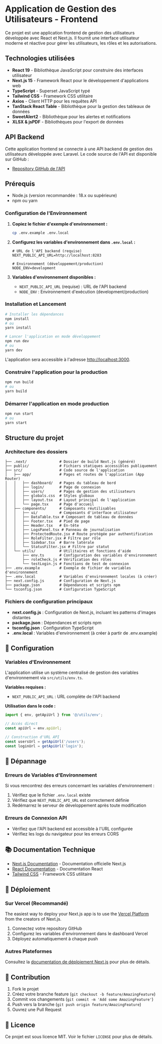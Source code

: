 # Application de Gestion des Utilisateurs - Frontend

Ce projet est une application frontend de gestion des utilisateurs développée avec React et Next.js. Il fournit une interface utilisateur moderne et réactive pour gérer les utilisateurs, les rôles et les autorisations.

## Technologies utilisées

- **React 19** - Bibliothèque JavaScript pour construire des interfaces utilisateur
- **Next.js 15** - Framework React pour le développement d'applications web
- **TypeScript** - Superset JavaScript typé
- **Tailwind CSS** - Framework CSS utilitaire
- **Axios** - Client HTTP pour les requêtes API
- **TanStack React Table** - Bibliothèque pour la gestion des tableaux de données
- **SweetAlert2** - Bibliothèque pour les alertes et notifications
- **XLSX & jsPDF** - Bibliothèques pour l'export de données

## API Backend

Cette application frontend se connecte à une API backend de gestion des utilisateurs développée avec Laravel. Le code source de l'API est disponible sur GitHub :

- [Repository GitHub de l'API](https://github.com/Emman225/user-management-api.git)

## Prérequis

- Node.js (version recommandée : 18.x ou supérieure)
- npm ou yarn

### Configuration de l'Environnement

1. **Copiez le fichier d'exemple d'environnement :**
   ```bash
   cp .env.example .env.local
   ```

2. **Configurez les variables d'environnement dans `.env.local` :**
   ```env
   # URL de l'API backend (requise)
   NEXT_PUBLIC_API_URL=http://localhost:8283
   
   # Environnement (développement/production)
   NODE_ENV=development
   ```

3. **Variables d'environnement disponibles :**
   - `NEXT_PUBLIC_API_URL` (requise) : URL de l'API backend
   - `NODE_ENV` : Environnement d'exécution (development/production)

### Installation et Lancement

```bash
# Installer les dépendances
npm install
# ou
yarn install

# Lancer l'application en mode développement
npm run dev
# ou
yarn dev
```

L'application sera accessible à l'adresse [http://localhost:3000](http://localhost:3000).

### Construire l'application pour la production

```bash
npm run build
# ou
yarn build
```

### Démarrer l'application en mode production

```bash
npm run start
# ou
yarn start
```

## Structure du projet

### Architecture des dossiers

```
├── .next/               # Dossier de build Next.js (généré)
├── public/              # Fichiers statiques accessibles publiquement
├── src/                 # Code source de l'application
│   ├── app/             # Pages et routes de l'application (App Router)
│   │   ├── dashboard/   # Pages du tableau de bord
│   │   ├── login/       # Page de connexion
│   │   ├── users/       # Pages de gestion des utilisateurs
│   │   ├── globals.css  # Styles globaux
│   │   ├── layout.tsx   # Layout principal de l'application
│   │   └── page.tsx     # Page d'accueil
│   ├── components/      # Composants réutilisables
│   │   ├── ui/          # Composants d'interface utilisateur
│   │   ├── DataTable.tsx # Composant de tableau de données
│   │   ├── Footer.tsx   # Pied de page
│   │   ├── Header.tsx   # En-tête
│   │   ├── LogsPanel.tsx # Panneau de journalisation
│   │   ├── ProtectedRoute.jsx # Route protégée par authentification
│   │   ├── RoleFilter.jsx # Filtre par rôle
│   │   ├── Sidebar.tsx  # Barre latérale
│   │   └── StatusFilter.jsx # Filtre par statut
│   └── utils/           # Utilitaires et fonctions d'aide
│       ├── env.ts       # Configuration des variables d'environnement
│       ├── roleCheck.js # Vérification des rôles
│       └── testLogin.js # Fonctions de test de connexion
├── .env.example         # Exemple de fichier de variables d'environnement
├── .env.local           # Variables d'environnement locales (à créer)
├── next.config.js       # Configuration de Next.js
├── package.json         # Dépendances et scripts npm
└── tsconfig.json        # Configuration TypeScript
```

### Fichiers de configuration principaux

- **next.config.js** : Configuration de Next.js, incluant les patterns d'images distantes
- **package.json** : Dépendances et scripts npm
- **tsconfig.json** : Configuration TypeScript
- **.env.local** : Variables d'environnement (à créer à partir de .env.example)

## 🔧 Configuration

### Variables d'Environnement

L'application utilise un système centralisé de gestion des variables d'environnement via `src/utils/env.ts`. 

**Variables requises :**
- `NEXT_PUBLIC_API_URL` : URL complète de l'API backend

**Utilisation dans le code :**
```typescript
import { env, getApiUrl } from '@/utils/env';

// Accès direct
const apiUrl = env.apiUrl;

// Construction d'URL API
const usersUrl = getApiUrl('/users');
const loginUrl = getApiUrl('login');
```

## 🚨 Dépannage

### Erreurs de Variables d'Environnement

Si vous rencontrez des erreurs concernant les variables d'environnement :

1. Vérifiez que le fichier `.env.local` existe
2. Vérifiez que `NEXT_PUBLIC_API_URL` est correctement définie
3. Redémarrez le serveur de développement après toute modification

### Erreurs de Connexion API

- Vérifiez que l'API backend est accessible à l'URL configurée
- Vérifiez les logs du navigateur pour les erreurs CORS

## 📚 Documentation Technique

- [Next.js Documentation](https://nextjs.org/docs) - Documentation officielle Next.js
- [React Documentation](https://react.dev) - Documentation React
- [Tailwind CSS](https://tailwindcss.com) - Framework CSS utilitaire

## 🚀 Déploiement

### Sur Vercel (Recommandé)

The easiest way to deploy your Next.js app is to use the [Vercel Platform](https://vercel.com/new?utm_medium=default-template&filter=next.js&utm_source=create-next-app&utm_campaign=create-next-app-readme) from the creators of Next.js.

1. Connectez votre repository GitHub
2. Configurez les variables d'environnement dans le dashboard Vercel
3. Déployez automatiquement à chaque push

### Autres Plateformes

Consultez la [documentation de déploiement Next.js](https://nextjs.org/docs/app/building-your-application/deploying) pour plus de détails.

## 🤝 Contribution

1. Fork le projet
2. Créez votre branche feature (`git checkout -b feature/AmazingFeature`)
3. Commit vos changements (`git commit -m 'Add some AmazingFeature'`)
4. Push vers la branche (`git push origin feature/AmazingFeature`)
5. Ouvrez une Pull Request

## 📝 Licence

Ce projet est sous licence MIT. Voir le fichier `LICENSE` pour plus de détails.

